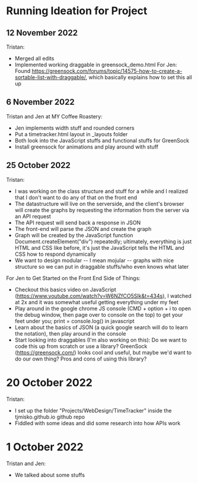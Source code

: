 # Running Ideation for Project

## 12 November 2022
Tristan:
* Merged all edits
* Implemented working draggable in greensock_demo.html
For Jen: Found https://greensock.com/forums/topic/14575-how-to-create-a-sortable-list-with-draggable/, which basically explains how to set this all up

## 6 November 2022
Tristan and Jen at MY Coffee Roastery:
* Jen implements width stuff and rounded corners
* Put a timetracker.html layout in _layouts folder
* Both look into the JavaScript stuffs and functional stuffs for GreenSock
* Install greensock for animations and play around with stuff

## 25 October 2022
Tristan:
* I was working on the class structure and stuff for a while and I realized that I don't want to do any of that on the front end
* The datastructure will live on the serverside, and the client's browser will create the graphs by requesting the information from the server via an API request
* The API request will send back a response in JSON
* The front-end will parse the JSON and create the graph
* Graph will be created by the JavaScript function Document.createElement("div") repeatedly; ultimately, everything is just HTML and CSS like before, it's just the JavaScript tells the HTML and CSS how to respond dynamically
* We want to design modular -- I mean mojular -- graphs with nice structure so we can put in draggable stuffs/who even knows what later

For Jen to Get Started on the Front End Side of Things:
* Checkout this basics video on JavaScript (https://www.youtube.com/watch?v=W6NZfCO5SIk&t=434s), I watched at 2x and it was somewhat useful getting everything under my feet
* Play around in the google chrome JS console (CMD + option + i to open the debug window, then page over to console on the top) to get your feet under you; print = console.log() in javascript
* Learn about the basics of JSON (a quick google search will do to learn the notation), then play around in the console
* Start looking into draggables (I'm also working on this): Do we want to code this up from scratch or use a library? GreenSock (https://greensock.com/) looks cool and useful, but maybe we'd want to do our own thing? Pros and cons of using this library?


# 20 October 2022
Tristan:
* I set up the folder "Projects/WebDesign/TimeTracker" inside the tjmisko.github.io github repo
* Fiddled with some ideas and did some research into how APIs work

# 1 October 2022
Tristan and Jen:
* We talked about some stuffs
